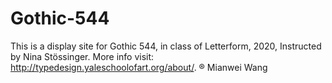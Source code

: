 # Gothic-544
This is a display site for Gothic 544, in class of Letterform, 2020, Instructed by Nina Stössinger. More info visit: http://typedesign.yaleschoolofart.org/about/.
® Mianwei Wang

